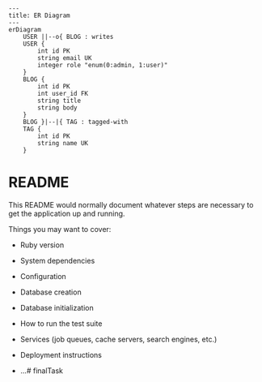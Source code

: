 
```mermaid
---
title: ER Diagram
---
erDiagram
    USER ||--o{ BLOG : writes
    USER {
        int id PK
        string email UK
        integer role "enum(0:admin, 1:user)"
    }
    BLOG {
        int id PK
        int user_id FK
        string title
        string body
    }
    BLOG }|--|{ TAG : tagged-with
    TAG {
        int id PK
        string name UK
    }
```
# README

This README would normally document whatever steps are necessary to get the
application up and running.

Things you may want to cover:

* Ruby version

* System dependencies

* Configuration

* Database creation

* Database initialization

* How to run the test suite

* Services (job queues, cache servers, search engines, etc.)

* Deployment instructions

* ...# finalTask
